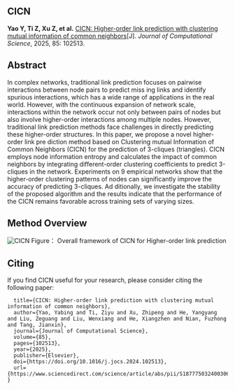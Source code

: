 
##  CICN
**Yao Y, Ti Z, Xu Z, et al.** [CICN: Higher-order link prediction with clustering mutual information of common neighbors](https://doi.org/10.1016/j.jocs.2024.102513)[J].
*Journal of Computational Science*, 2025, 85: 102513.
## Abstract
In complex networks, traditional link prediction focuses on pairwise interactions between node pairs to predict miss
ing links and identify spurious interactions, which has a wide range of applications in the real world. However, with
 the continuous expansion of network scale, interactions within the network occur not only between pairs of nodes
 but also involve higher-order interactions among multiple nodes. However, traditional link prediction methods face
 challenges in directly predicting these higher-order structures. In this paper, we propose a novel higher-order link pre
diction method based on Clustering mutual Information of Common Neighbors (CICN) for the prediction of 3-cliques
 (triangles). CICN employs node information entropy and calculates the impact of common neighbors by integrating
 different-order clustering coefficients to predict 3-cliques in the network. Experiments on 9 empirical networks show
 that the higher-order clustering patterns of nodes can significantly improve the accuracy of predicting 3-cliques. Ad
ditionally, we investigate the stability of the proposed algorithm and the results indicate that the performance of the
 CICN remains favorable across training sets of varying sizes.
 ##  Method Overview
![CICN](https://github.com/user-attachments/assets/647a3138-5fc5-4a4c-a204-7db9cd8b47ca)
 Figure： Overall framework of CICN for Higher-order link prediction
## Citing
If you find CICN useful for your research, please consider citing the following paper:

```@article{yao2025cicn,
  title={CICN: Higher-order link prediction with clustering mutual information of common neighbors},
  author={Yao, Yabing and Ti, Ziyu and Xu, Zhipeng and He, Yangyang and Liu, Zeguang and Liu, Wenxiang and He, Xiangzhen and Nian, Fuzhong and Tang, Jianxin},
  journal={Journal of Computational Science},
  volume={85},
  pages={102513},
  year={2025},
  publisher={Elsevier},
  doi={https://doi.org/10.1016/j.jocs.2024.102513},
  url={https://www.sciencedirect.com/science/article/abs/pii/S1877750324003065}
}





